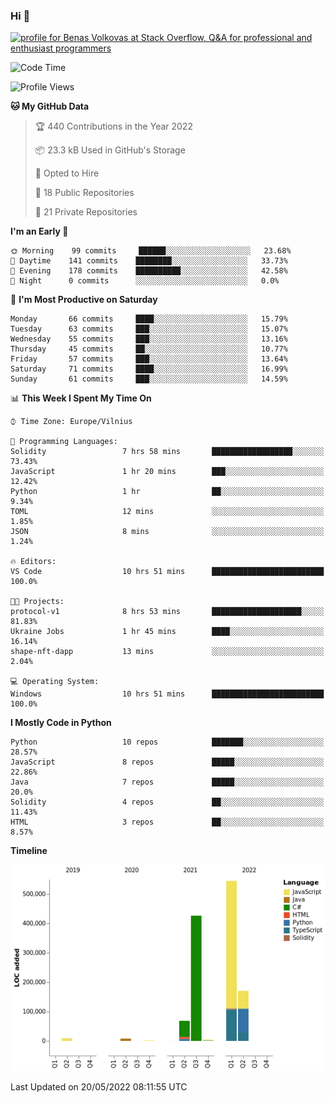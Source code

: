 ### Hi 👋
<a href="https://stackoverflow.com/users/14954249/benas-volkovas"><img src="https://stackoverflow.com/users/flair/14954249.png?theme=dark" width="208" height="58" alt="profile for Benas Volkovas at Stack Overflow, Q&amp;A for professional and enthusiast programmers" title="profile for Benas Volkovas at Stack Overflow, Q&amp;A for professional and enthusiast programmers"></a>

<!--START_SECTION:waka-->
![Code Time](http://img.shields.io/badge/Code%20Time-697%20hrs%2020%20mins-blue)

![Profile Views](http://img.shields.io/badge/Profile%20Views-0-blue)

**🐱 My GitHub Data** 

> 🏆 440 Contributions in the Year 2022
 > 
> 📦 23.3 kB Used in GitHub's Storage 
 > 
> 💼 Opted to Hire
 > 
> 📜 18 Public Repositories 
 > 
> 🔑 21 Private Repositories  
 > 
**I'm an Early 🐤** 

```text
🌞 Morning    99 commits     ██████░░░░░░░░░░░░░░░░░░░   23.68% 
🌆 Daytime    141 commits    ████████░░░░░░░░░░░░░░░░░   33.73% 
🌃 Evening    178 commits    ██████████░░░░░░░░░░░░░░░   42.58% 
🌙 Night      0 commits      ░░░░░░░░░░░░░░░░░░░░░░░░░   0.0%

```
📅 **I'm Most Productive on Saturday** 

```text
Monday       66 commits     ████░░░░░░░░░░░░░░░░░░░░░   15.79% 
Tuesday      63 commits     ███░░░░░░░░░░░░░░░░░░░░░░   15.07% 
Wednesday    55 commits     ███░░░░░░░░░░░░░░░░░░░░░░   13.16% 
Thursday     45 commits     ██░░░░░░░░░░░░░░░░░░░░░░░   10.77% 
Friday       57 commits     ███░░░░░░░░░░░░░░░░░░░░░░   13.64% 
Saturday     71 commits     ████░░░░░░░░░░░░░░░░░░░░░   16.99% 
Sunday       61 commits     ███░░░░░░░░░░░░░░░░░░░░░░   14.59%

```


📊 **This Week I Spent My Time On** 

```text
⌚︎ Time Zone: Europe/Vilnius

💬 Programming Languages: 
Solidity                 7 hrs 58 mins       ██████████████████░░░░░░░   73.43% 
JavaScript               1 hr 20 mins        ███░░░░░░░░░░░░░░░░░░░░░░   12.42% 
Python                   1 hr                ██░░░░░░░░░░░░░░░░░░░░░░░   9.34% 
TOML                     12 mins             ░░░░░░░░░░░░░░░░░░░░░░░░░   1.85% 
JSON                     8 mins              ░░░░░░░░░░░░░░░░░░░░░░░░░   1.24%

🔥 Editors: 
VS Code                  10 hrs 51 mins      █████████████████████████   100.0%

🐱‍💻 Projects: 
protocol-v1              8 hrs 53 mins       ████████████████████░░░░░   81.83% 
Ukraine Jobs             1 hr 45 mins        ████░░░░░░░░░░░░░░░░░░░░░   16.14% 
shape-nft-dapp           13 mins             ░░░░░░░░░░░░░░░░░░░░░░░░░   2.04%

💻 Operating System: 
Windows                  10 hrs 51 mins      █████████████████████████   100.0%

```

**I Mostly Code in Python** 

```text
Python                   10 repos            ███████░░░░░░░░░░░░░░░░░░   28.57% 
JavaScript               8 repos             █████░░░░░░░░░░░░░░░░░░░░   22.86% 
Java                     7 repos             █████░░░░░░░░░░░░░░░░░░░░   20.0% 
Solidity                 4 repos             ██░░░░░░░░░░░░░░░░░░░░░░░   11.43% 
HTML                     3 repos             ██░░░░░░░░░░░░░░░░░░░░░░░   8.57%

```


**Timeline**

![Chart not found](https://raw.githubusercontent.com/BenasVolkovas/BenasVolkovas/main/charts/bar_graph.png) 


 Last Updated on 20/05/2022 08:11:55 UTC
<!--END_SECTION:waka-->

